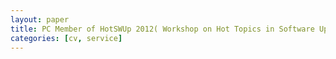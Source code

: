 ```yaml
---
layout: paper
title: PC Member of HotSWUp 2012( Workshop on Hot Topics in Software Upgrades) at ICSE 2012
categories: [cv, service]
---
```


